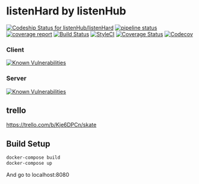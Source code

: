 # listenHard by listenHub

[ ![Codeship Status for listenHub/listenHard](https://app.codeship.com/projects/7a10ffa0-4726-0136-3dd8-2e579038a130/status?branch=master)](https://app.codeship.com/projects/292250)
[![pipeline status](https://gitlab.com/listenHub/listenHard/badges/master/pipeline.svg)](https://gitlab.com/listenHub/listenHard/commits/master)
[![coverage report](https://gitlab.com/listenHub/listenHard/badges/master/coverage.svg)](https://gitlab.com/listenHub/listenHard/commits/master)
[![Build Status](https://travis-ci.org/EmilienMottet/listenHard.svg?branch=master)](https://travis-ci.org/EmilienMottet/listenHard)
[![StyleCI](https://gitlab.styleci.io/repos/6269833/shield?branch=master)](https://gitlab.styleci.io/repos/6269833)
[![Coverage Status](https://coveralls.io/repos/github/EmilienMottet/listenHard/badge.svg?branch=)](https://coveralls.io/github/EmilienMottet/listenHard?branch=)
[![Codecov](https://img.shields.io/codecov/c/gitlab/listenHub/listenHard.svg)](https://codecov.io/gl/listenhub/listenhard/)

### Client
                
[![Known Vulnerabilities](https://snyk.io/test/github/emilienmottet/listenhard/badge.svg?targetFile=client%2Fpackage.json)](https://snyk.io/test/github/emilienmottet/listenhard?targetFile=client%2Fpackage.json)

              
### Server

[![Known Vulnerabilities](https://snyk.io/test/github/emilienmottet/listenhard/badge.svg?targetFile=server%2Fpackage.json)](https://snyk.io/test/github/emilienmottet/listenhard?targetFile=server%2Fpackage.json)

## trello

https://trello.com/b/Kje6DPCn/skate

## Build Setup

``` bash
docker-compose build
docker-compose up
```

And go to localhost:8080

